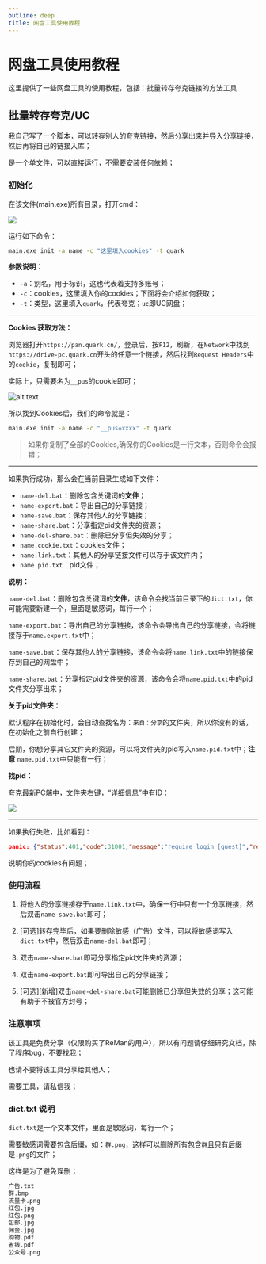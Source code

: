 ```yaml
---
outline: deep
title: 网盘工具使用教程
---
```



# 网盘工具使用教程

这里提供了一些网盘工具的使用教程，包括：批量转存夸克链接的方法工具



## 批量转存夸克/UC

我自己写了一个脚本，可以转存别人的夸克链接，然后分享出来并导入分享链接，然后再将自己的链接入库；


是一个单文件，可以直接运行，不需要安装任何依赖；


### 初始化

在该文件(main.exe)所有目录，打开cmd：

![](/images/pantools/image.png)


运行如下命令：

```bat
main.exe init -a name -c "这里填入cookies" -t quark
```

**参数说明：**

- `-a`：别名，用于标识，这也代表着支持多账号；
- `-c`：cookies，这里填入你的cookies；下面将会介绍如何获取；
- `-t`：类型，这里填入`quark`，代表夸克；`uc`即UC网盘；


---

**Cookies 获取方法：**

浏览器打开`https://pan.quark.cn/`，登录后，按`F12`，刷新，在`Network`中找到`https://drive-pc.quark.cn`开头的任意一个链接，然后找到`Request Headers`中的`cookie`，复制即可；

实际上，只需要名为`__pus`的cookie即可；

![alt text](/images/pantools/image-3.png)


所以找到Cookies后，我们的命令就是：

```bat
main.exe init -a name -c "__pus=xxxx" -t quark
```

> 如果你复制了全部的Cookies,确保你的Cookies是一行文本，否则命令会报错；


---


如果执行成功，那么会在当前目录生成如下文件：

- `name-del.bat`：删除包含关键词的**文件**；
- `name-export.bat`：导出自己的分享链接；
- `name-save.bat`：保存其他人的分享链接；
- `name-share.bat`：分享指定pid文件夹的资源；
- `name-del-share.bat`：删除已分享但失效的分享；
- `name.cookie.txt`：cookies文件；
- `name.link.txt`：其他人的分享链接文件可以存于该文件内；
- `name.pid.txt`：pid文件；

**说明：**

`name-del.bat`：删除包含关键词的**文件**，该命令会找当前目录下的`dict.txt`，你可能需要新建一个，里面是敏感词，每行一个；

`name-export.bat`：导出自己的分享链接，该命令会导出自己的分享链接，会将链接存于`name.export.txt`中；

`name-save.bat`：保存其他人的分享链接，该命令会将`name.link.txt`中的链接保存到自己的网盘中；

`name-share.bat`：分享指定pid文件夹的资源，该命令会将`name.pid.txt`中的pid文件夹分享出来；

**关于pid文件夹**：

默认程序在初始化时，会自动查找名为：`来自：分享`的文件夹，所以你没有的话，在初始化之前自行创建；

后期，你想分享其它文件夹的资源，可以将文件夹的pid写入`name.pid.txt`中；**注意** `name.pid.txt`中只能有一行；


**找pid：**

夸克最新PC端中，文件夹右键，“详细信息”中有ID：

![](/images/pantools/image-2.png)


---

如果执行失败，比如看到：

```json
panic: {"status":401,"code":31001,"message":"require login [guest]","req_id":"971212","timestamp":1728791773}
```

说明你的cookies有问题；


### 使用流程

1. 将他人的分享链接存于`name.link.txt`中，确保一行中只有一个分享链接，然后双击`name-save.bat`即可；

2. [可选]转存完毕后，如果要删除敏感（广告）文件，可以将敏感词写入`dict.txt`中，然后双击`name-del.bat`即可；

3. 双击`name-share.bat`即可分享指定pid文件夹的资源；

4. 双击`name-export.bat`即可导出自己的分享链接；

5. [可选][新增]双击`name-del-share.bat`可能删除已分享但失效的分享；这可能有助于不被官方封号；


###  注意事项

该工具是免费分享（仅限购买了ReMan的用户），所以有问题请仔细研究文档，除了程序bug，不要找我；

也请不要将该工具分享给其他人；

需要工具，请私信我；


### dict.txt 说明 

`dict.txt`是一个文本文件，里面是敏感词，每行一个；

需要敏感词需要包含后缀，如：`群.png`，这样可以删除所有包含`群`且只有后缀是`.png`的文件；

这样是为了避免误删；

```txt
广告.txt
群.bmp
流量卡.png
红包.jpg
红包.png
包邮.jpg
佣金.jpg
购物.pdf
省钱.pdf
公众号.png
```